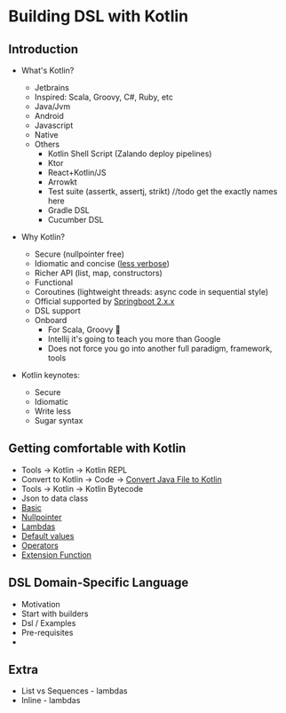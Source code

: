 

# Building DSL with Kotlin

## Introduction

 - What's Kotlin? 
    - Jetbrains
    - Inspired: Scala, Groovy, C#, Ruby, etc
    - Java/Jvm
    - Android
    - Javascript
    - Native
    - Others
        - Kotlin Shell Script (Zalando deploy pipelines)
        - Ktor
        - React+Kotlin/JS
        - Arrowkt
        - Test suite (assertk, assertj, strikt) //todo get the exactly names here
        - Gradle DSL
        - Cucumber DSL
    
 - Why Kotlin?
    - Secure (nullpointer free)
    - Idiomatic and concise ([less verbose](java-to-kotlin.png))
    - Richer API (list, map, constructors)
    - Functional 
    - Coroutines (lightweight threads: async code in sequential style)
    - Official supported by [Springboot 2.x.x](https://docs.spring.io/spring/docs/current/spring-framework-reference/web-reactive.html#webflux-fn)
    - DSL support
    - Onboard 
        - For Scala, Groovy 🍰
        - Intellij it's going to teach you more than Google
        - Does not force you go into another full paradigm, framework, tools

- Kotlin keynotes:
  - Secure
  - Idiomatic
  - Write less
  - Sugar syntax
    
## Getting comfortable with Kotlin
    
 - Tools -> Kotlin -> Kotlin REPL
 - Convert to Kotlin -> Code -> [Convert Java File to Kotlin](./CityJava.java)
 - Tools -> Kotlin -> Kotlin Bytecode 
 - Json to data class
 - [Basic](./01basic.kt)
 - [Nullpointer](./02nullpointer.kt)
 - [Lambdas](./03lambdas.kt)
 - [Default values](04defaultvalues.kt)
 - [Operators](./05operators.kt)
 - [Extension Function](./06extfun.kt)
    
## DSL Domain-Specific Language
   
 - Motivation
 - Start with builders
 - Dsl / Examples
 - Pre-requisites
 - 

## Extra
   
   - List vs Sequences - lambdas
   - Inline - lambdas
